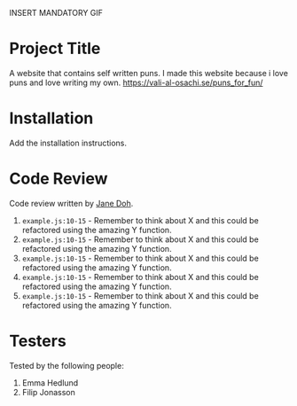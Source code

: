 INSERT MANDATORY GIF

# Project Title

A website that contains self written puns. I made this website because i love puns and love writing my own.
https://vali-al-osachi.se/puns_for_fun/

<!-- Text about the project and why it exists. This would also be a great place to link the project on One.com. -->

# Installation

Add the installation instructions.

# Code Review

Code review written by [Jane Doh](https://github.com/username).

1. `example.js:10-15` - Remember to think about X and this could be refactored using the amazing Y function.
2. `example.js:10-15` - Remember to think about X and this could be refactored using the amazing Y function.
3. `example.js:10-15` - Remember to think about X and this could be refactored using the amazing Y function.
4. `example.js:10-15` - Remember to think about X and this could be refactored using the amazing Y function.
5. `example.js:10-15` - Remember to think about X and this could be refactored using the amazing Y function.

# Testers

Tested by the following people:

1. Emma Hedlund
2. Filip Jonasson
